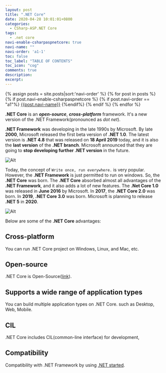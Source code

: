 ```yaml
---
layout: post
title: ".NET Core"
date: 2020-04-28 10:01:01+0800
categories:
  - CSharp-ASP.NET Core
tags:
  - .net core
navi-enable-csharpaspnetcore: true
navi-name: ""
navi-order: 'a1-1'
toc: false
toc_label: "TABLE OF CONTENTS"
toc_icon: "cog"
comments: true
description: 
excerpt: 
---
```

<!--navigation bar-->
<div class='navi-link-container'>
  {% assign posts = site.posts|sort:'navi-order' %}
  {% for post in posts %}
    {% if post.navi-enable-csharpaspnetcore %}
        {% if post.navi-order == "a1"%}
            <a href="{{ site.baseurl }}{{ post.url }}" class='navi-link'>{{post.navi-name}}</a>
        {%endif%}
    {% endif %}
  {% endfor %}
<a class='navi-link'></a></div>
<!--navigation bar-->


**.NET Core** is an ***open-source***, ***cross-platform*** framework. It's a new version of the .NET Framework(pronounced as *dot net*).

**.NET Framework** was developing in the late 1990s by Microsoft. By late **2000**, Microsoft released the first beta version of **.NET 1.0**. The latest version is **.NET 4.8** that was released on **18 April 2019** today, and it is also the **last version** of the **.NET branch**. Microsoft announced that they are going to **stop developing further .NET version** in the future. 

![Alt][1]

Today, the concept of `Write once, run everywhere.` is very popular. However, the **.NET Framework** is just permitted to run on windows. So, the **.NET Core** was born. The **.NET Core** absorbed almost all advantages of the **.NET Framework**, and it also adds a lot of new features. The **.Net Core 1.0** was released in **June 2016** by Microsoft. In **2017**, the **.NET Core 2.0** was born. In **2019**, **.NET Core 3.0** was born. Microsoft is planning to release **.NET 5** in **2020**.


![Alt][2]


Below are some of the **.NET Core** advantages:

## Cross-platform
You can run .NET Core project on Windows, Linux, and Mac, etc. 

## Open-source
.NET Core is Open-Source([link][4]).

## Supports a wide range of application types
You can build multiple application types on .NET Core. such as Desktop, Web, Mobile.

## CIL
.NET Core includes CIL(common-line interface) for development, 

## Compatibility
Compatibility with .NET Framework by using [.NET started][3].


[1]: /blog/public/img/2020-04-28-dot-net-core-a.png
[2]: /blog/public/img/2020-04-28-dot-net-core-b.webp
[3]: https://docs.microsoft.com/en-us/dotnet/standard/net-standard
[4]: https://github.com/dotnet/aspnetcore
